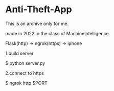 # Anti-Theft-App
This is an archive only for me. 

made in 2022 in the class of MachineIntelligence

Flask(http) -> ngrok(https) -> iphone

1.build server

$ python server.py

2.connect to https

$ ngrok http $PORT
